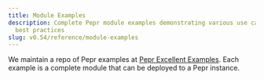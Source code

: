 ```yaml
---
title: Module Examples
description: Complete Pepr module examples demonstrating various use cases and
  best practices
slug: v0.54/reference/module-examples
---
```


We maintain a repo of Pepr examples at [Pepr Excellent Examples](https://github.com/defenseunicorns/pepr-excellent-examples). Each example is a complete module that can be deployed to a Pepr instance.
